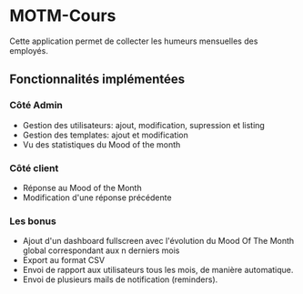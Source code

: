# MOTM-Cours

Cette application permet de collecter les humeurs mensuelles des employés.



## Fonctionnalités implémentées


### Côté Admin
* Gestion des utilisateurs: ajout, modification, supression et listing
* Gestion des templates: ajout et modification
* Vu des statistiques du Mood of the month

### Côté client
* Réponse au Mood of the Month
* Modification d'une réponse précédente

### Les bonus
* Ajout d'un dashboard fullscreen avec l'évolution du Mood Of The Month global correspondant aux n derniers mois
* Export au format CSV
* Envoi de rapport aux utilisateurs tous les mois, de manière automatique.
* Envoi de plusieurs mails de notification (reminders).
